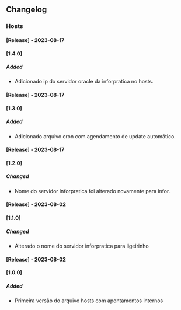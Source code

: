 ## Changelog
### Hosts

#### [Release] - 2023-08-17
#### [1.4.0]
##### Added
- Adicionado ip do servidor oracle da inforpratica no hosts.

#### [Release] - 2023-08-17
#### [1.3.0]
##### Added
- Adicionado arquivo cron com agendamento de update automático.

#### [Release] - 2023-08-17
#### [1.2.0]
##### Changed
- Nome do servidor inforpratica foi alterado novamente para infor.

#### [Release] - 2023-08-02
#### [1.1.0]
##### Changed
- Alterado o nome do servidor inforpratica para ligeirinho

#### [Release] - 2023-08-02
#### [1.0.0]
##### Added
- Primeira versão do arquivo hosts com apontamentos internos
